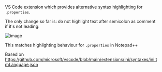 VS Code extension which provides alternative syntax highlighting for `.properties`.

The only change so far is: do not highlight text after semicolon as comment if it's not leading:

![image](https://user-images.githubusercontent.com/6714840/184026432-65b06b11-586e-49fc-9c07-2c887e70552e.png)

This matches highlighting behaviour for `.properties` in Notepad++

Based on https://github.com/microsoft/vscode/blob/main/extensions/ini/syntaxes/ini.tmLanguage.json
